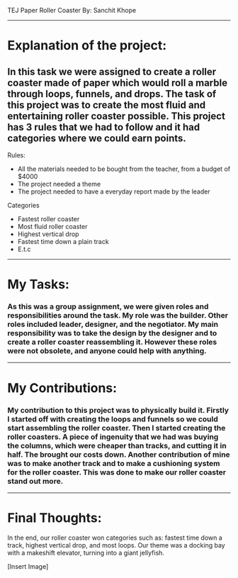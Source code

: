 TEJ Paper Roller Coaster
By: Sanchit Khope

---
# Explanation of the project:
In this task we were assigned to create a roller coaster made of paper which would roll a marble through loops, funnels, and drops. The task of this project was to create the most fluid and entertaining roller coaster possible. This project has 3 rules that we had to follow and it had categories where we could earn points.
---
Rules: 
- All the materials needed to be bought from
the teacher, from a budget of $4000
- The project needed a theme
- The project needed to have a everyday report made by the leader

Categories
- Fastest roller coaster 
- Most fluid roller coaster
- Highest vertical drop 
- Fastest time down a plain track
- E.t.c

---
# My Tasks:
### As this was a group assignment, we were given roles and responsibilities around the task. My role was the **builder**. Other roles included **leader**, **designer**, and the **negotiator**. My main responsibility was to take the design by the designer and to create a roller coaster reassembling it. However these roles were not obsolete, and anyone could help with anything.
---
# My Contributions:
### My contribution to this project was to physically build it. Firstly I started off with creating the loops and funnels so we could start assembling the roller coaster. Then I started creating the roller coasters. A piece of ingenuity that we had was buying the columns, which were cheaper than tracks, and cutting it in half. The brought our costs down. Another contribution of mine was to make another track and to make a cushioning system for the roller coaster. This was done to make our roller coaster stand out more.
 ---
# Final Thoughts:

In the end, our roller coaster won categories such as: fastest time down a track, highest vertical drop, and most loops. Our theme was a docking bay with a makeshift elevator, turning into a giant jellyfish.

[Insert Image]



